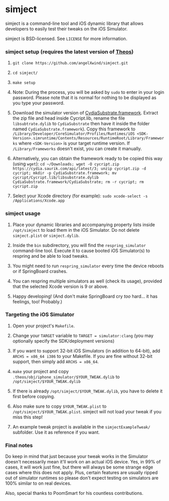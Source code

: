 # simject

simject is a command-line tool and iOS dynamic library that allows developers to easily test their tweaks on the iOS Simulator.

simject is BSD-licensed. See `LICENSE` for more information.

### simject setup (requires the latest version of [Theos](https://github.com/theos/theos))

1. `git clone https://github.com/angelXwind/simject.git`

1. `cd simject/`

1. `make setup`

1. Note: During the process, you will be asked by `sudo` to enter in your login password. Please note that it is normal for nothing to be displayed as you type your password.

1. Download the simulator version of [CydiaSubstrate.framework](https://cydia.saurik.com/api/latest/3). Extract the zip file and head inside Cycript.lib, rename the file `libsubtrate.dylib` to `CydiaSubstrate` then have it inside the folder named `CydiaSubstrate.framework`). Copy this framework to `/Library/Developer/CoreSimulator/Profiles/Runtimes/iOS <SDK-Version>.simruntime/Contents/Resources/RuntimeRoot/Library/Frameworks` where `<SDK-Version>` is your target runtime version. If `/Library/Frameworks` doesn't exist, you can create it manually.

1. Alternatively, you can obtain the framework ready to be copied this way (using `wget`): `cd ~/Downloads; wget -O cycript.zip https://cydia.saurik.com/api/latest/3; unzip cycript.zip -d cycript; mkdir -p CydiaSubstrate.framework; mv cycript/Cycript.lib/libsubstrate.dylib CydiaSubstrate.framework/CydiaSubstrate; rm -r cycript; rm cycript.zip`

1. Select your Xcode directory (for example): `sudo xcode-select -s /Applications/Xcode.app`

### simject usage

1. Place your dynamic libraries and accompanying property lists inside `/opt/simject` to load them in the iOS Simulator. Do not delete `simject.plist` or `simject.dylib`.

1. Inside the `bin` subdirectory, you will find the `respring_simulator` command-line tool. Execute it to cause booted iOS Simulator(s) to respring and be able to load tweaks.

1. You might need to run `respring_simulator` every time the device reboots or if SpringBoard crashes.

1. You can respring multiple simulators as well (check its usage), provided that the selected Xcode version is 9 or above.

1. Happy developing! (And don't make SpringBoard cry *too* hard... it has feelings, too! Probably.)

### Targeting the iOS Simulator

1. Open your project's `Makefile`.

1. Change your `TARGET` variable to `TARGET = simulator:clang` (you may optionally specify the SDK/deployment versions)

1. If you want to support 32-bit iOS Simulators (in addition to 64-bit), add `ARCHS = x86_64 i386` to your Makefile. If you are fine without 32-bit support, then simply add `ARCHS = x86_64`.

1. `make` your project and copy `.theos/obj/iphone_simulator/$YOUR_TWEAK.dylib` to `/opt/simject/$YOUR_TWEAK.dylib`

1. If there is already `/opt/simject/$YOUR_TWEAK.dylib`, you have to delete it first before copying.

1. Also make sure to copy `$YOUR_TWEAK.plist` to `/opt/simject/$YOUR_TWEAK.plist`. simject will not load your tweak if you miss this step!

1. An example tweak project is available in the `simjectExampleTweak/` subfolder. Use it as reference if you want.

### Final notes

Do keep in mind that just because your tweak works in the Simulator doesn't necessarily mean it'll work on an actual iOS device. Yes, in 99% of cases, it will work just fine, but there will always be some strange edge cases where this does not apply. Plus, certain features are usually ripped out of simulator runtimes so please don't expect testing on simulators are 100% similar to on real devices.

Also, special thanks to PoomSmart for his countless contributions.
